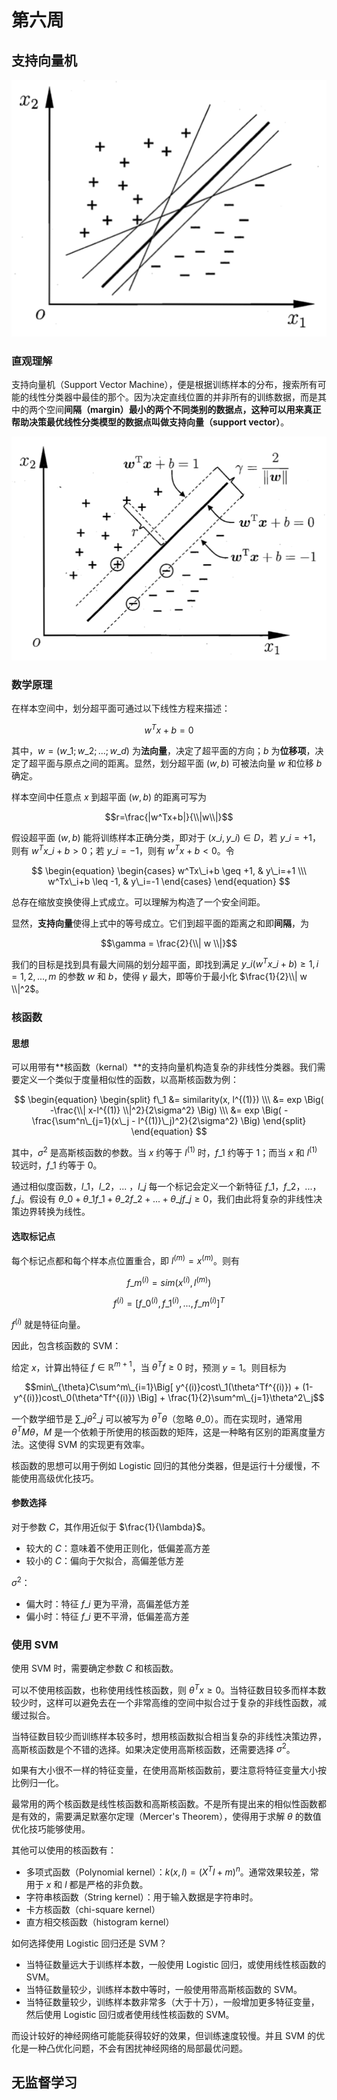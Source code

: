 # 第六周

## 支持向量机

![](https://raw.githubusercontent.com/bighuang624/pic-repo/master/SVM-1.png)

<!--### 优化目标

代价函数：

$$min\_{\theta}C\sum^m\_{i=1}\Big[ y^{(i)}cost\_1(\theta^Tx^{(i)}) + (1-y^{(i)})cost\_0(\theta^Tx^{(i)}) \Big] + \frac{1}{2}\sum^n\_{j=1}\theta^2\_j$$

正则化参数 $C$ 越大，决策边界越会精准分类，因此异常样本造成的影响也会更大。-->

### 直观理解

支持向量机（Support Vector Machine），便是根据训练样本的分布，搜索所有可能的线性分类器中最佳的那个。因为决定直线位置的并非所有的训练数据，而是其中的两个空间**间隔（margin）**最小的两个不同类别的数据点，这种可以用来真正帮助决策最优线性分类模型的数据点叫做**支持向量（support vector）**。

![](https://raw.githubusercontent.com/bighuang624/pic-repo/master/margin-and-support-vector.png)

### 数学原理

在样本空间中，划分超平面可通过以下线性方程来描述：

$$w^Tx+b = 0$$

其中，$w = (w\_1;w\_2;...;w\_d)$ 为**法向量**，决定了超平面的方向；$b$ 为**位移项**，决定了超平面与原点之间的距离。显然，划分超平面 $(w, b)$ 可被法向量 $w$ 和位移 $b$ 确定。

样本空间中任意点 $x$ 到超平面 $(w,b)$ 的距离可写为

$$r=\frac{|w^Tx+b|}{\\|w\\|}$$

假设超平面 $(w,b)$ 能将训练样本正确分类，即对于 $(x\_i, y\_i) \in D$，若 $y\_i = +1$，则有 $w^Tx\_i+b>0$；若 $y\_i = -1$，则有 $w^Tx+b < 0$。令

$$
\begin{equation}
\begin{cases}
w^Tx\_i+b \geq +1, & y\_i=+1 \\\ w^Tx\_i+b \leq -1, & y\_i=-1
\end{cases}
\end{equation}
$$

总存在缩放变换使得上式成立。可以理解为构造了一个安全间距。

显然，**支持向量**使得上式中的等号成立。它们到超平面的距离之和即**间隔**，为

$$\gamma = \frac{2}{\\| w \\|}$$

我们的目标是找到具有最大间隔的划分超平面，即找到满足 $y\_i(w^Tx\_i+b) \geq 1, i = 1, 2, ..., m$ 的参数 $w$ 和 $b$，使得 $\gamma$ 最大，即等价于最小化 $\frac{1}{2}\\| w \\|^2$。

### 核函数

#### 思想

可以用带有**核函数（kernal）**的支持向量机构造复杂的非线性分类器。我们需要定义一个类似于度量相似性的函数，以高斯核函数为例：

$$
\begin{equation}
\begin{split}
f\_1 &= similarity(x, l^{(1)}) \\\ 
&= exp \Big( -\frac{\\| x-l^{(1)} \\|^2}{2\sigma^2} \Big) \\\
&= exp \Big( -\frac{\sum^n\_{j=1}(x\_j - l^{(1)}\_j)^2}{2\sigma^2} \Big)
\end{split}
\end{equation}
$$

其中，$\sigma^2$ 是高斯核函数的参数。当 $x$ 约等于 $l^{(1)}$ 时，$f\_1$ 约等于 1；而当 $x$ 和 $l^{(1)}$ 较远时，$f\_1$ 约等于 0。

通过相似度函数，$l\_1$，$l\_2$，... ，$l\_j$ 每一个标记会定义一个新特征 $f\_1$，$f\_2$，...，$f\_j$。假设有 $\theta\_0 + \theta\_1 f\_1 + \theta\_2 f\_2 + ... + \theta\_j f\_j \geq 0$，我们由此将复杂的非线性决策边界转换为线性。

#### 选取标记点

每个标记点都和每个样本点位置重合，即 $l^{(m)} = x^{(m)}$。则有

$$f\_m^{(i)} = sim(x^{(i)}, l^{(m)})$$

$$f^{(i)} = [f\_0^{(i)}, f\_1^{(i)}, ... ,f\_m^{(i)}]^T$$

$f^{(i)}$ 就是特征向量。

因此，包含核函数的 SVM：

给定 $x$，计算出特征 $f \in \mathbb{R}^{m+1}$，当 $\theta^Tf \geq 0$ 时，预测 $y = 1$。则目标为

$$min\_{\theta}C\sum^m\_{i=1}\Big[ y^{(i)}cost\_1(\theta^Tf^{(i)}) + (1-y^{(i)})cost\_0(\theta^Tf^{(i)}) \Big] + \frac{1}{2}\sum^m\_{j=1}\theta^2\_j$$

一个数学细节是 $\sum\_j \theta^2\_j$ 可以被写为 $\theta^T \theta$（忽略 $\theta\_0$）。而在实现时，通常用 $\theta^T M\theta$，$M$ 是一个依赖于所使用的核函数的矩阵，这是一种略有区别的距离度量方法。这使得 SVM 的实现更有效率。

核函数的思想可以用于例如 Logistic 回归的其他分类器，但是运行十分缓慢，不能使用高级优化技巧。

#### 参数选择

对于参数 $C$，其作用近似于 $\frac{1}{\lambda}$。

* 较大的 $C$：意味着不使用正则化，低偏差高方差
* 较小的 $C$：偏向于欠拟合，高偏差低方差

$\sigma^2$：

* 偏大时：特征 $f\_i$ 更为平滑，高偏差低方差
* 偏小时：特征 $f\_i$ 更不平滑，低偏差高方差

### 使用 SVM

使用 SVM 时，需要确定参数 $C$ 和核函数。

可以不使用核函数，也称使用线性核函数，则 $\theta^Tx \geq 0$。当特征数目较多而样本数较少时，这样可以避免去在一个非常高维的空间中拟合过于复杂的非线性函数，减缓过拟合。

当特征数目较少而训练样本较多时，想用核函数拟合相当复杂的非线性决策边界，高斯核函数是个不错的选择。如果决定使用高斯核函数，还需要选择 $\sigma^2$。

如果有大小很不一样的特征变量，在使用高斯核函数前，要注意将特征变量大小按比例归一化。

最常用的两个核函数是线性核函数和高斯核函数。不是所有提出来的相似性函数都是有效的，需要满足默塞尔定理（Mercer's Theorem），使得用于求解 $\theta$ 的数值优化技巧能够使用。

其他可以使用的核函数有：

- 多项式函数（Polynomial kernel）：$k(x, l) = (X^Tl + m)^n$。通常效果较差，常用于 $x$ 和 $l$ 都是严格的非负数。
- 字符串核函数（String kernel）：用于输入数据是字符串时。
- 卡方核函数（chi-square kernel）
- 直方相交核函数（histogram kernel）

如何选择使用 Logistic 回归还是 SVM？

- 当特征数量远大于训练样本数，一般使用 Logistic 回归，或使用线性核函数的 SVM。
- 当特征数量较少，训练样本数中等时，一般使用带高斯核函数的 SVM。
- 当特征数量较少，训练样本数非常多（大于十万），一般增加更多特征变量，然后使用 Logistic 回归或者使用线性核函数的 SVM。

而设计较好的神经网络可能能获得较好的效果，但训练速度较慢。并且 SVM 的优化是一种凸优化问题，不会有困扰神经网络的局部最优问题。

## 无监督学习



<script type="text/x-mathjax-config">
 MathJax.Hub.Config({
   tex2jax: {inlineMath: [ ['$', '$'] ],
         displayMath: [ ['$$', '$$']]}
 });
</script>

<script src="https://cdn.bootcss.com/mathjax/2.7.4/latest.js?config=default"></script>